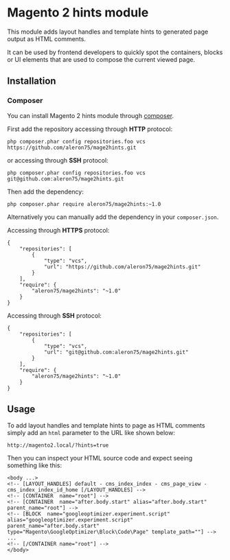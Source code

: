 # Magento 2 hints module
This module adds layout handles and template hints to generated page output as HTML comments.

It can be used by frontend developers to quickly spot the containers, blocks or UI elements that are used to compose
the current viewed page.
   
## Installation

### Composer
You can install Magento 2 hints module through [composer](http://getcomposer.org/download/).

First add the repository accessing through **HTTP** protocol:
 
    php composer.phar config repositories.foo vcs https://github.com/aleron75/mage2hints.git
    
or accessing through **SSH** protocol:
    
    php composer.phar config repositories.foo vcs git@github.com:aleron75/mage2hints.git

Then add the dependency: 
 
    php composer.phar require aleron75/mage2hints:~1.0

    
Alternatively you can manually add the dependency in your `composer.json`.

Accessing through **HTTPS** protocol:
 
    {
        "repositories": [
            {
                "type": "vcs",
                "url": "https://github.com/aleron75/mage2hints.git"
            }
        ],
        "require": {
            "aleron75/mage2hints": "~1.0"
        }
    } 

Accessing through **SSH** protocol:
 
    {
        "repositories": [
            {
                "type": "vcs",
                "url": "git@github.com:aleron75/mage2hints.git"
            }
        ],
        "require": {
            "aleron75/mage2hints": "~1.0"
        }
    } 

## Usage
To add layout handles and template hints to page as HTML comments simply add an `html` parameter to the URL like shown 
below:

    http://magento2.local/?hints=true
    
Then you can inspect your HTML source code and expect seeing something like this:
    
    <body ...>
    <!-- [LAYOUT_HANDLES] default - cms_index_index - cms_page_view - cms_index_index_id_home [/LAYOUT_HANDLES] -->
    <!-- [CONTAINER  name="root"] -->
    <!-- [CONTAINER  name="after.body.start" alias="after.body.start" parent_name="root"] -->
    <!-- [BLOCK  name="googleoptimizer.experiment.script" alias="googleoptimizer.experiment.script" parent_name="after.body.start" type="Magento\GoogleOptimizer\Block\Code\Page" template_path=""] -->
    ...    
    <!-- [/CONTAINER name="root"] -->
    </body>